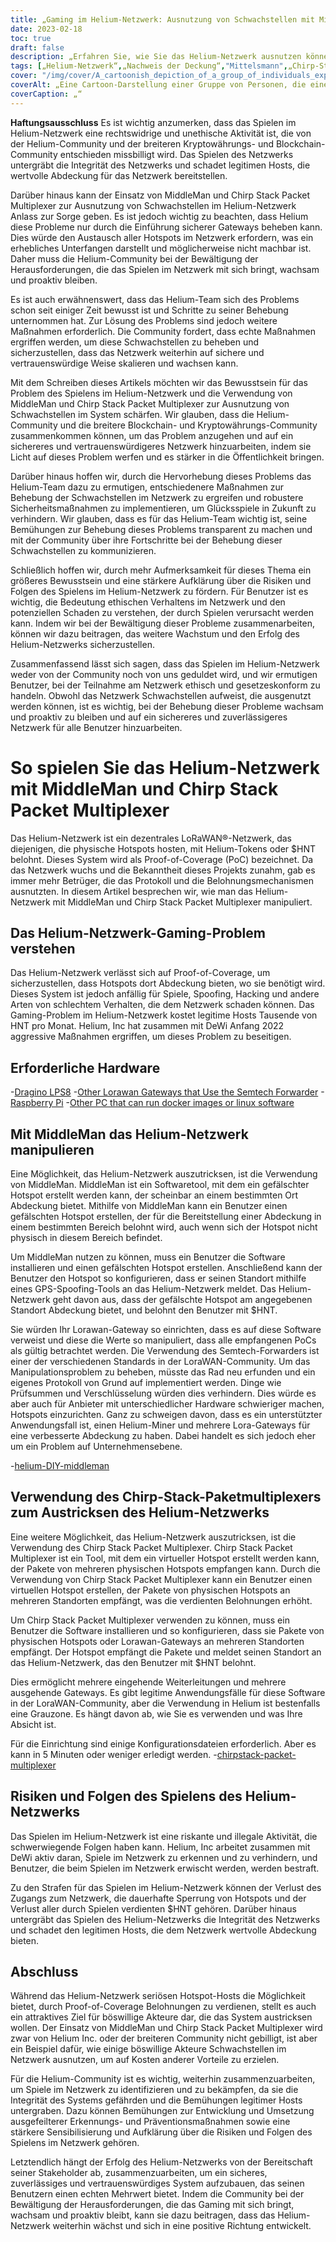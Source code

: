 ```yaml
---
title: „Gaming im Helium-Netzwerk: Ausnutzung von Schwachstellen mit MiddleMan und Chirp Stack Packet Multiplexer“
date: 2023-02-18
toc: true
draft: false
description: „Erfahren Sie, wie Sie das Helium-Netzwerk ausnutzen können, indem Sie Schwachstellen mit MiddleMan und Chirp Stack Packet Multiplexer ausnutzen, und welche Risiken und Folgen dies mit sich bringt.“
tags: [„Helium-Netzwerk“,„Nachweis der Deckung“,"Mittelsmann",„Chirp-Stack-Paket-Multiplexer“,„Gaming“,„Ausnutzung von Schwachstellen“,„LoRaWAN-Netzwerk“,„Kryptowährung“,„Blockchain“,„dezentrales Netzwerk“,„Hotspots“,„Spoofing“,"schummeln","illegale Aktivität",„Strafen“,„Integrität des Netzwerks“,"Belohnung",„böswillige Akteure“,"Netzwerksicherheit",„legitime Gastgeber“]
cover: "/img/cover/A_cartoonish_depiction_of_a_group_of_individuals_exploiting.png"
coverAlt: „Eine Cartoon-Darstellung einer Gruppe von Personen, die einen Heliumballon ausnutzen, mit einem Bild eines LoRaWAN®-Gateways und MiddleMan oder Chirp Stack Packet Multiplexer im Hintergrund.“
coverCaption: „“
---
```


**Haftungsausschluss**
Es ist wichtig anzumerken, dass das Spielen im Helium-Netzwerk eine rechtswidrige und unethische Aktivität ist, die von der Helium-Community und der breiteren Kryptowährungs- und Blockchain-Community entschieden missbilligt wird. Das Spielen des Netzwerks untergräbt die Integrität des Netzwerks und schadet legitimen Hosts, die wertvolle Abdeckung für das Netzwerk bereitstellen.

Darüber hinaus kann der Einsatz von MiddleMan und Chirp Stack Packet Multiplexer zur Ausnutzung von Schwachstellen im Helium-Netzwerk Anlass zur Sorge geben. Es ist jedoch wichtig zu beachten, dass Helium diese Probleme nur durch die Einführung sicherer Gateways beheben kann. Dies würde den Austausch aller Hotspots im Netzwerk erfordern, was ein erhebliches Unterfangen darstellt und möglicherweise nicht machbar ist. Daher muss die Helium-Community bei der Bewältigung der Herausforderungen, die das Spielen im Netzwerk mit sich bringt, wachsam und proaktiv bleiben.

Es ist auch erwähnenswert, dass das Helium-Team sich des Problems schon seit einiger Zeit bewusst ist und Schritte zu seiner Behebung unternommen hat. Zur Lösung des Problems sind jedoch weitere Maßnahmen erforderlich. Die Community fordert, dass echte Maßnahmen ergriffen werden, um diese Schwachstellen zu beheben und sicherzustellen, dass das Netzwerk weiterhin auf sichere und vertrauenswürdige Weise skalieren und wachsen kann.

Mit dem Schreiben dieses Artikels möchten wir das Bewusstsein für das Problem des Spielens im Helium-Netzwerk und die Verwendung von MiddleMan und Chirp Stack Packet Multiplexer zur Ausnutzung von Schwachstellen im System schärfen. Wir glauben, dass die Helium-Community und die breitere Blockchain- und Kryptowährungs-Community zusammenkommen können, um das Problem anzugehen und auf ein sichereres und vertrauenswürdigeres Netzwerk hinzuarbeiten, indem sie Licht auf dieses Problem werfen und es stärker in die Öffentlichkeit bringen.

Darüber hinaus hoffen wir, durch die Hervorhebung dieses Problems das Helium-Team dazu zu ermutigen, entschiedenere Maßnahmen zur Behebung der Schwachstellen im Netzwerk zu ergreifen und robustere Sicherheitsmaßnahmen zu implementieren, um Glücksspiele in Zukunft zu verhindern. Wir glauben, dass es für das Helium-Team wichtig ist, seine Bemühungen zur Behebung dieses Problems transparent zu machen und mit der Community über ihre Fortschritte bei der Behebung dieser Schwachstellen zu kommunizieren.

Schließlich hoffen wir, durch mehr Aufmerksamkeit für dieses Thema ein größeres Bewusstsein und eine stärkere Aufklärung über die Risiken und Folgen des Spielens im Helium-Netzwerk zu fördern. Für Benutzer ist es wichtig, die Bedeutung ethischen Verhaltens im Netzwerk und den potenziellen Schaden zu verstehen, der durch Spielen verursacht werden kann. Indem wir bei der Bewältigung dieser Probleme zusammenarbeiten, können wir dazu beitragen, das weitere Wachstum und den Erfolg des Helium-Netzwerks sicherzustellen.

Zusammenfassend lässt sich sagen, dass das Spielen im Helium-Netzwerk weder von der Community noch von uns geduldet wird, und wir ermutigen Benutzer, bei der Teilnahme am Netzwerk ethisch und gesetzeskonform zu handeln. Obwohl das Netzwerk Schwachstellen aufweist, die ausgenutzt werden können, ist es wichtig, bei der Behebung dieser Probleme wachsam und proaktiv zu bleiben und auf ein sichereres und zuverlässigeres Netzwerk für alle Benutzer hinzuarbeiten.

# So spielen Sie das Helium-Netzwerk mit MiddleMan und Chirp Stack Packet Multiplexer
Das Helium-Netzwerk ist ein dezentrales LoRaWAN®-Netzwerk, das diejenigen, die physische Hotspots hosten, mit Helium-Tokens oder $HNT belohnt. Dieses System wird als Proof-of-Coverage (PoC) bezeichnet. Da das Netzwerk wuchs und die Bekanntheit dieses Projekts zunahm, gab es immer mehr Betrüger, die das Protokoll und die Belohnungsmechanismen ausnutzten. In diesem Artikel besprechen wir, wie man das Helium-Netzwerk mit MiddleMan und Chirp Stack Packet Multiplexer manipuliert.

## Das Helium-Netzwerk-Gaming-Problem verstehen
Das Helium-Netzwerk verlässt sich auf Proof-of-Coverage, um sicherzustellen, dass Hotspots dort Abdeckung bieten, wo sie benötigt wird. Dieses System ist jedoch anfällig für Spiele, Spoofing, Hacking und andere Arten von schlechtem Verhalten, die dem Netzwerk schaden können. Das Gaming-Problem im Helium-Netzwerk kostet legitime Hosts Tausende von HNT pro Monat. Helium, Inc hat zusammen mit DeWi Anfang 2022 aggressive Maßnahmen ergriffen, um dieses Problem zu beseitigen.

## Erforderliche Hardware
-[Dragino LPS8](https://www.ebay.com/sch/i.html?_nkw=dragino+lps8)
-[Other Lorawan Gateways that Use the Semtech Forwarder](https://amzn.to/41bcskb)
-[Raspberry Pi](https://amzn.to/3KjFCYp)
-[Other PC that can run docker images or linux software](https://amzn.to/3YkFhcj)

## Mit MiddleMan das Helium-Netzwerk manipulieren
Eine Möglichkeit, das Helium-Netzwerk auszutricksen, ist die Verwendung von MiddleMan. MiddleMan ist ein Softwaretool, mit dem ein gefälschter Hotspot erstellt werden kann, der scheinbar an einem bestimmten Ort Abdeckung bietet. Mithilfe von MiddleMan kann ein Benutzer einen gefälschten Hotspot erstellen, der für die Bereitstellung einer Abdeckung in einem bestimmten Bereich belohnt wird, auch wenn sich der Hotspot nicht physisch in diesem Bereich befindet.

Um MiddleMan nutzen zu können, muss ein Benutzer die Software installieren und einen gefälschten Hotspot erstellen. Anschließend kann der Benutzer den Hotspot so konfigurieren, dass er seinen Standort mithilfe eines GPS-Spoofing-Tools an das Helium-Netzwerk meldet. Das Helium-Netzwerk geht davon aus, dass der gefälschte Hotspot am angegebenen Standort Abdeckung bietet, und belohnt den Benutzer mit $HNT.

Sie würden Ihr Lorawan-Gateway so einrichten, dass es auf diese Software verweist und diese die Werte so manipuliert, dass alle empfangenen PoCs als gültig betrachtet werden. Die Verwendung des Semtech-Forwarders ist einer der verschiedenen Standards in der LoraWAN-Community. Um das Manipulationsproblem zu beheben, müsste das Rad neu erfunden und ein eigenes Protokoll von Grund auf implementiert werden. Dinge wie Prüfsummen und Verschlüsselung würden dies verhindern. Dies würde es aber auch für Anbieter mit unterschiedlicher Hardware schwieriger machen, Hotspots einzurichten. Ganz zu schweigen davon, dass es ein unterstützter Anwendungsfall ist, einen Helium-Miner und mehrere Lora-Gateways für eine verbesserte Abdeckung zu haben. Dabei handelt es sich jedoch eher um ein Problem auf Unternehmensebene.

 -[helium-DIY-middleman](https://github.com/curiousfokker/helium-DIY-middleman)

## Verwendung des Chirp-Stack-Paketmultiplexers zum Austricksen des Helium-Netzwerks
Eine weitere Möglichkeit, das Helium-Netzwerk auszutricksen, ist die Verwendung des Chirp Stack Packet Multiplexer. Chirp Stack Packet Multiplexer ist ein Tool, mit dem ein virtueller Hotspot erstellt werden kann, der Pakete von mehreren physischen Hotspots empfangen kann. Durch die Verwendung von Chirp Stack Packet Multiplexer kann ein Benutzer einen virtuellen Hotspot erstellen, der Pakete von physischen Hotspots an mehreren Standorten empfängt, was die verdienten Belohnungen erhöht.

Um Chirp Stack Packet Multiplexer verwenden zu können, muss ein Benutzer die Software installieren und so konfigurieren, dass sie Pakete von physischen Hotspots oder Lorawan-Gateways an mehreren Standorten empfängt. Der Hotspot empfängt die Pakete und meldet seinen Standort an das Helium-Netzwerk, das den Benutzer mit $HNT belohnt.

Dies ermöglicht mehrere eingehende Weiterleitungen und mehrere ausgehende Gateways. Es gibt legitime Anwendungsfälle für diese Software in der LoraWAN-Community, aber die Verwendung in Helium ist bestenfalls eine Grauzone. Es hängt davon ab, wie Sie es verwenden und was Ihre Absicht ist.

Für die Einrichtung sind einige Konfigurationsdateien erforderlich. Aber es kann in 5 Minuten oder weniger erledigt werden.
-[chirpstack-packet-multiplexer](https://github.com/brocaar/chirpstack-packet-multiplexer)


## Risiken und Folgen des Spielens des Helium-Netzwerks
Das Spielen im Helium-Netzwerk ist eine riskante und illegale Aktivität, die schwerwiegende Folgen haben kann. Helium, Inc arbeitet zusammen mit DeWi aktiv daran, Spiele im Netzwerk zu erkennen und zu verhindern, und Benutzer, die beim Spielen im Netzwerk erwischt werden, werden bestraft.

Zu den Strafen für das Spielen im Helium-Netzwerk können der Verlust des Zugangs zum Netzwerk, die dauerhafte Sperrung von Hotspots und der Verlust aller durch Spielen verdienten $HNT gehören. Darüber hinaus untergräbt das Spielen des Helium-Netzwerks die Integrität des Netzwerks und schadet den legitimen Hosts, die dem Netzwerk wertvolle Abdeckung bieten.

## Abschluss
Während das Helium-Netzwerk seriösen Hotspot-Hosts die Möglichkeit bietet, durch Proof-of-Coverage Belohnungen zu verdienen, stellt es auch ein attraktives Ziel für böswillige Akteure dar, die das System austricksen wollen. Der Einsatz von MiddleMan und Chirp Stack Packet Multiplexer wird zwar von Helium Inc. oder der breiteren Community nicht gebilligt, ist aber ein Beispiel dafür, wie einige böswillige Akteure Schwachstellen im Netzwerk ausnutzen, um auf Kosten anderer Vorteile zu erzielen.

Für die Helium-Community ist es wichtig, weiterhin zusammenzuarbeiten, um Spiele im Netzwerk zu identifizieren und zu bekämpfen, da sie die Integrität des Systems gefährden und die Bemühungen legitimer Hosts untergraben. Dazu können Bemühungen zur Entwicklung und Umsetzung ausgefeilterer Erkennungs- und Präventionsmaßnahmen sowie eine stärkere Sensibilisierung und Aufklärung über die Risiken und Folgen des Spielens im Netzwerk gehören.

Letztendlich hängt der Erfolg des Helium-Netzwerks von der Bereitschaft seiner Stakeholder ab, zusammenzuarbeiten, um ein sicheres, zuverlässiges und vertrauenswürdiges System aufzubauen, das seinen Benutzern einen echten Mehrwert bietet. Indem die Community bei der Bewältigung der Herausforderungen, die das Gaming mit sich bringt, wachsam und proaktiv bleibt, kann sie dazu beitragen, dass das Helium-Netzwerk weiterhin wächst und sich in eine positive Richtung entwickelt.
